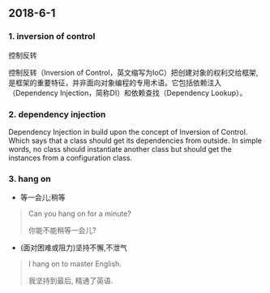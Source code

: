 ## 2018-6-1

### 1. inversion of control

控制反转

控制反转（Inversion of Control，英文缩写为IoC）把创建对象的权利交给框架,是框架的重要特征，并非面向对象编程的专用术语。它包括依赖注入（Dependency Injection，简称DI）和依赖查找（Dependency Lookup）。

### 2. dependency injection

Dependency Injection in build upon the concept of Inversion of Control. Which says that a class should get its dependencies from outside. In simple words, no class should instantiate another class but should get the instances from a configuration class.

### 3. hang on

- 等一会儿;稍等

> Can you hang on for a minute?
> 
> 你能不能稍等一会儿?

- (面对困难或阻力)坚持不懈,不泄气

> I hang on to master English.
> 
> 我坚持到最后, 精通了英语.